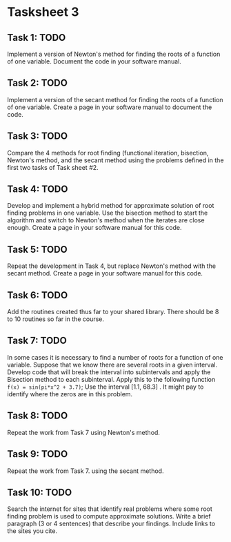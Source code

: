 # Tasksheet 3

## Task 1: TODO

Implement a version of Newton's method for finding the roots of a function of one variable. Document the code in your software manual.

## Task 2: TODO

Implement a version of the secant method for finding the roots of a function of one variable. Create a page in your software manual to document the code.

## Task 3: TODO

Compare the 4 methods for root finding (functional iteration, bisection, Newton's method, and the secant method using the problems defined in the first two tasks of Task sheet #2.

## Task 4: TODO

Develop and implement a hybrid method for approximate solution of root finding problems in one variable. Use the bisection method to start the algorithm and switch to Newton's method when the iterates are close enough. Create a page in your software manual for this code.

## Task 5: TODO

Repeat the development in Task 4, but replace Newton's method with the secant method. Create a page in your software manual for this code.

## Task 6: TODO

Add the routines created thus far to your shared library. There should be 8 to 10 routines so far in the course.

## Task 7: TODO

In some cases it is necessary to find a number of roots for a function of one variable. Suppose that we know there are several roots in a given interval. Develop code that will break the interval into subintervals and apply the Bisection method to each subinterval. Apply this to the following function `f(x) = sin(pi*x^2 + 3.7)`; Use the interval [1.1, 68.3] . It might pay to identify where the zeros are in this problem.

## Task 8: TODO

Repeat the work from Task 7 using Newton's method.

## Task 9: TODO

Repeat the work from Task 7. using the secant method.

## Task 10: TODO

Search the internet for sites that identify real problems where some root finding problem is used to compute approximate solutions. Write a brief paragraph (3 or 4 sentences) that describe your findings. Include links to the sites you cite.
